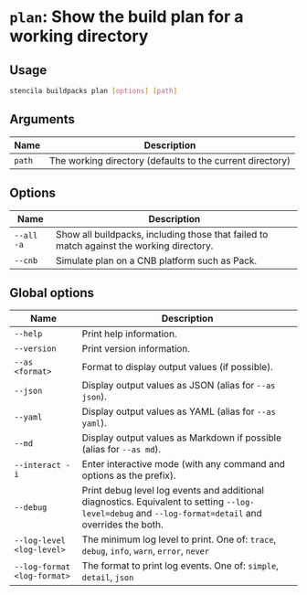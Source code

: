 <!-- Generated from doc comments in Rust. Do not edit. -->

# `plan`: Show the build plan for a working directory

## Usage

```sh
stencila buildpacks plan [options] [path]
```




## Arguments

| Name | Description |
| --- | --- |
| `path` | The working directory (defaults to the current directory) |

## Options

| Name | Description |
| --- | --- |
| `--all -a` | Show all buildpacks, including those that failed to match against the working directory. |
| `--cnb` | Simulate plan on a CNB platform such as Pack. |

## Global options

| Name | Description |
| --- | --- |
| `--help` | Print help information. |
| `--version` | Print version information. |
| `--as <format>` | Format to display output values (if possible). |
| `--json` | Display output values as JSON (alias for `--as json`). |
| `--yaml` | Display output values as YAML (alias for `--as yaml`). |
| `--md` | Display output values as Markdown if possible (alias for `--as md`). |
| `--interact -i` | Enter interactive mode (with any command and options as the prefix). |
| `--debug` | Print debug level log events and additional diagnostics. Equivalent to setting `--log-level=debug` and `--log-format=detail` and overrides the both. |
| `--log-level <log-level>` | The minimum log level to print. One of: `trace`, `debug`, `info`, `warn`, `error`, `never` |
| `--log-format <log-format>` | The format to print log events. One of: `simple`, `detail`, `json` |